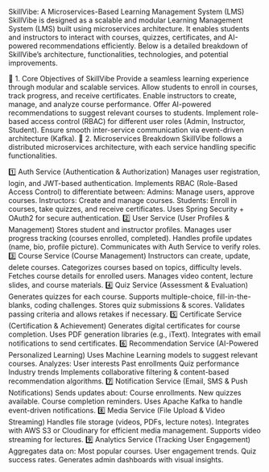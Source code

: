 SkillVibe: A Microservices-Based Learning Management System (LMS)
SkillVibe is designed as a scalable and modular Learning Management System (LMS) built using microservices architecture. It enables students and instructors to interact with courses, quizzes, certificates, and AI-powered recommendations efficiently. Below is a detailed breakdown of SkillVibe’s architecture, functionalities, technologies, and potential improvements.

🔹 1. Core Objectives of SkillVibe
Provide a seamless learning experience through modular and scalable services.
Allow students to enroll in courses, track progress, and receive certificates.
Enable instructors to create, manage, and analyze course performance.
Offer AI-powered recommendations to suggest relevant courses to students.
Implement role-based access control (RBAC) for different user roles (Admin, Instructor, Student).
Ensure smooth inter-service communication via event-driven architecture (Kafka).
🔹 2. Microservices Breakdown
SkillVibe follows a distributed microservices architecture, with each service handling specific functionalities.

1️⃣ Auth Service (Authentication & Authorization)
Manages user registration, login, and JWT-based authentication.
Implements RBAC (Role-Based Access Control) to differentiate between:
Admins: Manage users, approve courses.
Instructors: Create and manage courses.
Students: Enroll in courses, take quizzes, and receive certificates.
Uses Spring Security + OAuth2 for secure authentication.
2️⃣ User Service (User Profiles & Management)
Stores student and instructor profiles.
Manages user progress tracking (courses enrolled, completed).
Handles profile updates (name, bio, profile picture).
Communicates with Auth Service to verify roles.
3️⃣ Course Service (Course Management)
Instructors can create, update, delete courses.
Categorizes courses based on topics, difficulty levels.
Fetches course details for enrolled users.
Manages video content, lecture slides, and course materials.
4️⃣ Quiz Service (Assessment & Evaluation)
Generates quizzes for each course.
Supports multiple-choice, fill-in-the-blanks, coding challenges.
Stores quiz submissions & scores.
Validates passing criteria and allows retakes if necessary.
5️⃣ Certificate Service (Certification & Achievement)
Generates digital certificates for course completion.
Uses PDF generation libraries (e.g., iText).
Integrates with email notifications to send certificates.
6️⃣ Recommendation Service (AI-Powered Personalized Learning)
Uses Machine Learning models to suggest relevant courses.
Analyzes:
User interests
Past enrollments
Quiz performance
Industry trends
Implements collaborative filtering & content-based recommendation algorithms.
7️⃣ Notification Service (Email, SMS & Push Notifications)
Sends updates about:
Course enrollments.
New quizzes available.
Course completion reminders.
Uses Apache Kafka to handle event-driven notifications.
8️⃣ Media Service (File Upload & Video Streaming)
Handles file storage (videos, PDFs, lecture notes).
Integrates with AWS S3 or Cloudinary for efficient media management.
Supports video streaming for lectures.
9️⃣ Analytics Service (Tracking User Engagement)
Aggregates data on:
Most popular courses.
User engagement trends.
Quiz success rates.
Generates admin dashboards with visual insights.
